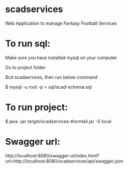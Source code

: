 # scadservices
Web Application to manage Fantasy Football Services


# To run sql: 

Make sure you have installed mysql on your computer

Go to project folder 

$cd scadservices, then run below command

$ mysql -u root -p < sql/scad-schema.sql 


# To run project:

$ java -jar target/scadservices-thorntail.jar -S local

# Swagger url:

http://localhost:8080/swagger-ui/index.html?url=http://localhost:8080/scadservices/api/swagger.json